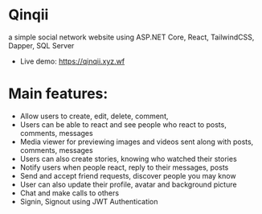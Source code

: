 # Qinqii
a simple social network website using ASP.NET Core, React, TailwindCSS, Dapper, SQL Server
- Live demo: https://qinqii.xyz.wf
# Main features:
- Allow users to create, edit, delete, comment,
- Users can be able to react and see people who react to posts, comments, messages
- Media viewer for previewing images and videos sent along with posts, comments, messages
- Users can also create stories, knowing who watched their stories
- Notify users when people react, reply to their messages, posts
- Send and accept friend requests, discover people you may know
- User can also update their profile, avatar and background picture
- Chat and make calls to others
- Signin, Signout using JWT Authentication
